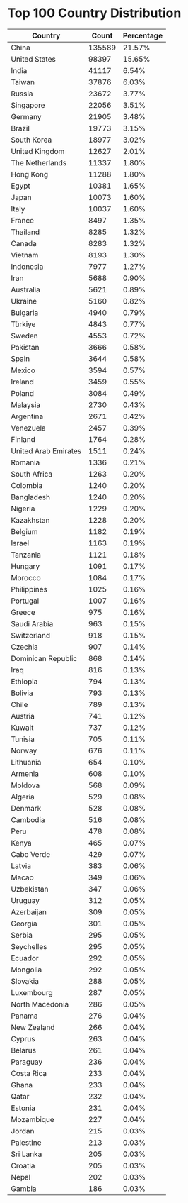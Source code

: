 # Top 100 Country Distribution
| Country | Count | Percentage |
|----|----|----|
| China | 135589 | 21.57% |
| United States | 98397 | 15.65% |
| India | 41117 | 6.54% |
| Taiwan | 37876 | 6.03% |
| Russia | 23672 | 3.77% |
| Singapore | 22056 | 3.51% |
| Germany | 21905 | 3.48% |
| Brazil | 19773 | 3.15% |
| South Korea | 18977 | 3.02% |
| United Kingdom | 12627 | 2.01% |
| The Netherlands | 11337 | 1.80% |
| Hong Kong | 11288 | 1.80% |
| Egypt | 10381 | 1.65% |
| Japan | 10073 | 1.60% |
| Italy | 10037 | 1.60% |
| France | 8497 | 1.35% |
| Thailand | 8285 | 1.32% |
| Canada | 8283 | 1.32% |
| Vietnam | 8193 | 1.30% |
| Indonesia | 7977 | 1.27% |
| Iran | 5688 | 0.90% |
| Australia | 5621 | 0.89% |
| Ukraine | 5160 | 0.82% |
| Bulgaria | 4940 | 0.79% |
| Türkiye | 4843 | 0.77% |
| Sweden | 4553 | 0.72% |
| Pakistan | 3666 | 0.58% |
| Spain | 3644 | 0.58% |
| Mexico | 3594 | 0.57% |
| Ireland | 3459 | 0.55% |
| Poland | 3084 | 0.49% |
| Malaysia | 2730 | 0.43% |
| Argentina | 2671 | 0.42% |
| Venezuela | 2457 | 0.39% |
| Finland | 1764 | 0.28% |
| United Arab Emirates | 1511 | 0.24% |
| Romania | 1336 | 0.21% |
| South Africa | 1263 | 0.20% |
| Colombia | 1240 | 0.20% |
| Bangladesh | 1240 | 0.20% |
| Nigeria | 1229 | 0.20% |
| Kazakhstan | 1228 | 0.20% |
| Belgium | 1182 | 0.19% |
| Israel | 1163 | 0.19% |
| Tanzania | 1121 | 0.18% |
| Hungary | 1091 | 0.17% |
| Morocco | 1084 | 0.17% |
| Philippines | 1025 | 0.16% |
| Portugal | 1007 | 0.16% |
| Greece | 975 | 0.16% |
| Saudi Arabia | 963 | 0.15% |
| Switzerland | 918 | 0.15% |
| Czechia | 907 | 0.14% |
| Dominican Republic | 868 | 0.14% |
| Iraq | 816 | 0.13% |
| Ethiopia | 794 | 0.13% |
| Bolivia | 793 | 0.13% |
| Chile | 789 | 0.13% |
| Austria | 741 | 0.12% |
| Kuwait | 737 | 0.12% |
| Tunisia | 705 | 0.11% |
| Norway | 676 | 0.11% |
| Lithuania | 654 | 0.10% |
| Armenia | 608 | 0.10% |
| Moldova | 568 | 0.09% |
| Algeria | 529 | 0.08% |
| Denmark | 528 | 0.08% |
| Cambodia | 516 | 0.08% |
| Peru | 478 | 0.08% |
| Kenya | 465 | 0.07% |
| Cabo Verde | 429 | 0.07% |
| Latvia | 383 | 0.06% |
| Macao | 349 | 0.06% |
| Uzbekistan | 347 | 0.06% |
| Uruguay | 312 | 0.05% |
| Azerbaijan | 309 | 0.05% |
| Georgia | 301 | 0.05% |
| Serbia | 295 | 0.05% |
| Seychelles | 295 | 0.05% |
| Ecuador | 292 | 0.05% |
| Mongolia | 292 | 0.05% |
| Slovakia | 288 | 0.05% |
| Luxembourg | 287 | 0.05% |
| North Macedonia | 286 | 0.05% |
| Panama | 276 | 0.04% |
| New Zealand | 266 | 0.04% |
| Cyprus | 263 | 0.04% |
| Belarus | 261 | 0.04% |
| Paraguay | 236 | 0.04% |
| Costa Rica | 233 | 0.04% |
| Ghana | 233 | 0.04% |
| Qatar | 232 | 0.04% |
| Estonia | 231 | 0.04% |
| Mozambique | 227 | 0.04% |
| Jordan | 215 | 0.03% |
| Palestine | 213 | 0.03% |
| Sri Lanka | 205 | 0.03% |
| Croatia | 205 | 0.03% |
| Nepal | 202 | 0.03% |
| Gambia | 186 | 0.03% |
